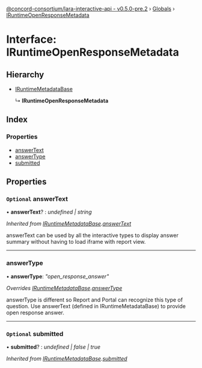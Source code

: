 [@concord-consortium/lara-interactive-api - v0.5.0-pre.2](../README.md) › [Globals](../globals.md) › [IRuntimeOpenResponseMetadata](iruntimeopenresponsemetadata.md)

# Interface: IRuntimeOpenResponseMetadata

## Hierarchy

* [IRuntimeMetadataBase](iruntimemetadatabase.md)

  ↳ **IRuntimeOpenResponseMetadata**

## Index

### Properties

* [answerText](iruntimeopenresponsemetadata.md#optional-answertext)
* [answerType](iruntimeopenresponsemetadata.md#answertype)
* [submitted](iruntimeopenresponsemetadata.md#optional-submitted)

## Properties

### `Optional` answerText

• **answerText**? : *undefined | string*

*Inherited from [IRuntimeMetadataBase](iruntimemetadatabase.md).[answerText](iruntimemetadatabase.md#optional-answertext)*

answerText can be used by all the interactive types to display answer summary without having to load iframe
with report view.

___

###  answerType

• **answerType**: *"open_response_answer"*

*Overrides [IRuntimeMetadataBase](iruntimemetadatabase.md).[answerType](iruntimemetadatabase.md#answertype)*

answerType is different so Report and Portal can recognize this type of question.
Use answerText (defined in IRuntimeMetadataBase) to provide open response answer.

___

### `Optional` submitted

• **submitted**? : *undefined | false | true*

*Inherited from [IRuntimeMetadataBase](iruntimemetadatabase.md).[submitted](iruntimemetadatabase.md#optional-submitted)*
